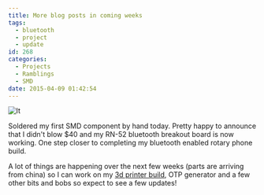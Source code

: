 ```yaml
---
title: More blog posts in coming weeks
tags:
  - bluetooth
  - project
  - update
id: 268
categories:
  - Projects
  - Ramblings
  - SMD
date: 2015-04-09 01:42:54
---
```


![It](http://blog.ryanralph.net/wp-content/uploads/2015/04/IMG_20150408_151945-compressor-e1428504394801-300x245.jpg)

Soldered my first SMD component by hand today. Pretty happy to announce that I didn't blow $40 and my RN-52 bluetooth breakout board is now working. One step closer to completing my bluetooth enabled rotary phone build.

A lot of things are happening over the next few weeks (parts are arriving from china) so I can work on my [3d printer build](http://blog.ryanralph.net/3d-printer-prusa-i3-build-log-0/), OTP generator and a few other bits and bobs so expect to see a few updates!